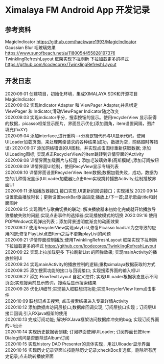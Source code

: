 # Ximalaya FM Android App 开发记录
## 参考资料  
  MagicIndicator https://github.com/hackware1993/MagicIndicator   
  Gaussian Blur 毛玻璃效果 https://www.sunofbeach.net/a/1180054455828197376  
  TwinklingRefreshLayout 框架实现下拉刷新 下拉加载更多的样式 https://github.com/lcodecorex/TwinklingRefreshLayout 
  
## 开发日志
  2020:09:01 创建项目，初始化环境，集成XIMALAYA SDK和开源项目MagicIndicator  
  2020:09:02 实现Indicator Adapter 和 ViewPager Adapter,并且绑定ViewPager 和 Indicator,滑动ViewPager Indicator随之改变  
  2020:09:03 实现indicator平分，搜索按钮的显示。使用recyclerView 显示获得的数据，picasso框架显示图片，界面显示优化(添加圆角，item设置间隔，图片填充(fixXY)  
  2020:09:04 添加interface,进行重构-->分离逻辑代码与UI显示代码。使用UILoader加载页面，来处理网络请求的各种结果(成功，数据为空，网络超时等错误) 
  2020:09:07 添加网络错误的UI图标，并实现点击图标重新获取数据; 添加UILoading图标; 实现点击RecyclerView的Item跳转到详情界面的Activity  
  2020:09:08 详情界面加载图片与标题；添加毛玻璃效果(高斯模糊);添加订阅按钮  
  2020:09:09 详情界面UI绘制，使用RecyView显示专辑列表  
  2020:09:10 详情界面设置RecyclerView Item数据;数据加载失败，成功，数据为空的几种情况显示(UILoader加载器);点击Item实现跳转播放Activity;绘制播放界面UI  
  2020:09:11 添加播放器接口,接口实现,UI更新的回调接口；实现播放
  2020:09:14 设置歌曲播放时长；更新设置seekBar歌曲进度;播放上/下一首;显示歌曲title和封面图片  
  2020:09:15 实现图片与歌曲切换的联动; 解决播放器未初始化完成就开始播放导致播放失败的问题;实现点击事件的选择器;实现播放模式的切换
  2020:09:16 使用POPWndow实现弹出列表；添加背景透明度渐变的动画效果  
  2020:09:17 使用RecyclerView实现playList,修复Picasso loadUrl为空导致的应用闪退;修复PlayList点击Item之后不更新playList的问题  
  2020:09:21 详情界面控制播放;使用TwinklingRefreshLayout 框架实现下拉刷新 下拉加载更多的样式 https://github.com/lcodecorex/TwinklingRefreshLayout  
  2020:09:22 实现上拉加载更多 下拉刷新List 的回弹效果; 实现mainActivity的播放控制UI   
  2020:09:24 实现mainActivity的播放控制的逻辑;重构ximalaya数据获取的方式  
  2020:09:25 添加搜索功能的接口与回调接口; 实现搜索界面的输入框UI  
  2020:09:27 添加 FlowTextLayout 自定义控件; 实现UILoader根据状态显示不同页面;实现搜索前显示热词，搜索后显示搜索结果  
  2020:09:28 优化UI细节;实现输入框联想词功能;实现RecyclerView Item点击事件  
  2020:10:09 联想词点击搜索; 点击搜索结果进入专辑详情Activity  
  2020:10:12 添加数据库访问层接口;数据库回调实现; 订阅层接口实现；订阅层UI接口回调;引入RXjava框架的使用  
  2020:10:13 完成订阅功能; 解决RXJava框架访问数据库冲突的bug; 实现订阅界面的UI设计  
  2020:10:14 实现历史数据表创建; 订阅界面使用UILoader; 订阅界面长按item Dialog询问是否删除该Album订阅  
  2020:10:15 实现history DAO Presenter的具体实现，用过UIloader显示界面  
  2020:10:16 实现历史记录界面长按删除历史记录;checkBox复选框，删除所有历史记录;点击跳转播放界面  
